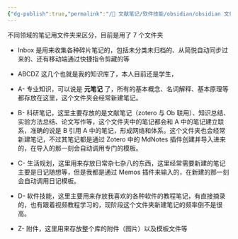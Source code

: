 ```yaml
---
{"dg-publish":true,"permalink":"/🌿 文献笔记/软件技能/obsidian/obsidian 文件夹分类参考/","tags":["Tools/obsidian"]}
---
```



不同领域的笔记用文件夹来区分，目前是用了 7 个文件夹

- Inbox 是用来收集各种碎片笔记的，包括未分类未归档的、从简悦自动同步过来的、还有移动端通过快捷指令剪藏的等

- ABCDZ 这几个也就是我的知识库了，本人目前还是学生，
- A- 专业知识，可以说是 **元笔记** 了，所有的基本概念、名词解释、基本原理等都存放在这里，这个文件夹会经常新建笔记。

- B- 科研笔记，这里主要存放的是文献笔记（zotero 与 Ob 联用）、知识总结、实验方法总结、论文写作等，这个文件夹中的笔记都会和 A 中的笔记建立联系，准确的说是 B 引用 A 中的笔记，形成网络和体系。这个文件夹也会经常新建笔记，不过其笔记都是通过 Zotero 中的 MdNotes 插件创建并导入进来的，在导入的那一刻会自动调用专门的模板。

- C- 生活规划，这里用来存放日常杂七杂八的东西，这里经常需要新建的笔记主要是日记随想等，但是我都是通过 Memos 插件来输入的，在新建的那一刻会自动调用日记模板。
- D- 软件技能，这里主要用来存放我喜欢的各种软件的教程笔记，有直接摘录的，也有跟着视频教程学习的，现阶段这个文件夹新建笔记的频率倒不是很高。
- Z- 附件，这里用来存放整个库的附件（图片）以及模板文件等
